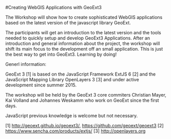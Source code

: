 #Creating WebGIS Applications with GeoExt3

The Workshop will show how to create sophisticated WebGIS applications 
based on the latest version of the javascript library GeoExt.

The participants will get an introduction to the latest version and 
the tools needed to quickly setup and develop GeoExt3 Applications.
After an introduction and general information about the project, the 
workshop will shift its main focus to the development off an small 
application.
This is just the best way to get into GeoExt3. Learning by doing!

Generl information:

GeoExt 3 [1] is based on the JavaScript Framework ExtJS 6 [2] and the 
JavaScript Mapping Library OpenLayers 3 [3] and under active development 
since summer 2015.

The workshop will be held by the GeoExt 3 core commiters Christian 
Mayer, Kai Volland and Johannes Weskamm who work on GeoExt since the 
first days.

JavaScript previous knowledge is welcome but not necessary.

[1] http://geoext.github.io/geoext3/, https://github.com/geoext/geoext3
[2] https://www.sencha.com/products/extjs/
[3] http://openlayers.org

